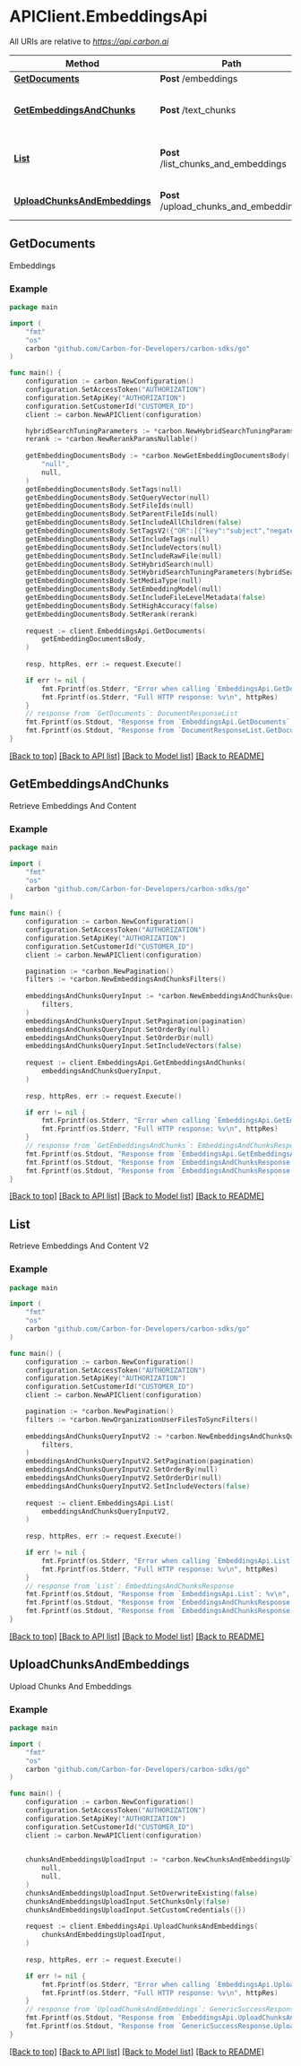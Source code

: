 # APIClient.EmbeddingsApi

All URIs are relative to *https://api.carbon.ai*

Method | Path | Description
------------- | ------------- | -------------
[**GetDocuments**](EmbeddingsApi.md#GetDocuments) | **Post** /embeddings | Embeddings
[**GetEmbeddingsAndChunks**](EmbeddingsApi.md#GetEmbeddingsAndChunks) | **Post** /text_chunks | Retrieve Embeddings And Content
[**List**](EmbeddingsApi.md#List) | **Post** /list_chunks_and_embeddings | Retrieve Embeddings And Content V2
[**UploadChunksAndEmbeddings**](EmbeddingsApi.md#UploadChunksAndEmbeddings) | **Post** /upload_chunks_and_embeddings | Upload Chunks And Embeddings



## GetDocuments

Embeddings



### Example

```go
package main

import (
    "fmt"
    "os"
    carbon "github.com/Carbon-for-Developers/carbon-sdks/go"
)

func main() {
    configuration := carbon.NewConfiguration()
    configuration.SetAccessToken("AUTHORIZATION")
    configuration.SetApiKey("AUTHORIZATION")
    configuration.SetCustomerId("CUSTOMER_ID")
    client := carbon.NewAPIClient(configuration)

    hybridSearchTuningParameters := *carbon.NewHybridSearchTuningParamsNullable()
    rerank := *carbon.NewRerankParamsNullable()
    
    getEmbeddingDocumentsBody := *carbon.NewGetEmbeddingDocumentsBody(
        "null",
        null,
    )
    getEmbeddingDocumentsBody.SetTags(null)
    getEmbeddingDocumentsBody.SetQueryVector(null)
    getEmbeddingDocumentsBody.SetFileIds(null)
    getEmbeddingDocumentsBody.SetParentFileIds(null)
    getEmbeddingDocumentsBody.SetIncludeAllChildren(false)
    getEmbeddingDocumentsBody.SetTagsV2({"OR":[{"key":"subject","negate":false,"value":"holy-bible"},{"key":"person-of-interest","negate":false,"value":"jesus christ"},{"key":"genre","negate":true,"value":"fiction"},{"AND":[{"key":"subject","negate":true,"value":"tao-te-ching"},{"key":"author","negate":false,"value":"lao-tzu"}]}]})
    getEmbeddingDocumentsBody.SetIncludeTags(null)
    getEmbeddingDocumentsBody.SetIncludeVectors(null)
    getEmbeddingDocumentsBody.SetIncludeRawFile(null)
    getEmbeddingDocumentsBody.SetHybridSearch(null)
    getEmbeddingDocumentsBody.SetHybridSearchTuningParameters(hybridSearchTuningParameters)
    getEmbeddingDocumentsBody.SetMediaType(null)
    getEmbeddingDocumentsBody.SetEmbeddingModel(null)
    getEmbeddingDocumentsBody.SetIncludeFileLevelMetadata(false)
    getEmbeddingDocumentsBody.SetHighAccuracy(false)
    getEmbeddingDocumentsBody.SetRerank(rerank)
    
    request := client.EmbeddingsApi.GetDocuments(
        getEmbeddingDocumentsBody,
    )
    
    resp, httpRes, err := request.Execute()

    if err != nil {
        fmt.Fprintf(os.Stderr, "Error when calling `EmbeddingsApi.GetDocuments``: %v\n", err)
        fmt.Fprintf(os.Stderr, "Full HTTP response: %v\n", httpRes)
    }
    // response from `GetDocuments`: DocumentResponseList
    fmt.Fprintf(os.Stdout, "Response from `EmbeddingsApi.GetDocuments`: %v\n", resp)
    fmt.Fprintf(os.Stdout, "Response from `DocumentResponseList.GetDocuments.Documents`: %v\n", resp.Documents)
}
```

[[Back to top]](#) [[Back to API list]](../README.md#documentation-for-api-endpoints)
[[Back to Model list]](../README.md#documentation-for-models)
[[Back to README]](../README.md)


## GetEmbeddingsAndChunks

Retrieve Embeddings And Content

### Example

```go
package main

import (
    "fmt"
    "os"
    carbon "github.com/Carbon-for-Developers/carbon-sdks/go"
)

func main() {
    configuration := carbon.NewConfiguration()
    configuration.SetAccessToken("AUTHORIZATION")
    configuration.SetApiKey("AUTHORIZATION")
    configuration.SetCustomerId("CUSTOMER_ID")
    client := carbon.NewAPIClient(configuration)

    pagination := *carbon.NewPagination()
    filters := *carbon.NewEmbeddingsAndChunksFilters()
    
    embeddingsAndChunksQueryInput := *carbon.NewEmbeddingsAndChunksQueryInput(
        filters,
    )
    embeddingsAndChunksQueryInput.SetPagination(pagination)
    embeddingsAndChunksQueryInput.SetOrderBy(null)
    embeddingsAndChunksQueryInput.SetOrderDir(null)
    embeddingsAndChunksQueryInput.SetIncludeVectors(false)
    
    request := client.EmbeddingsApi.GetEmbeddingsAndChunks(
        embeddingsAndChunksQueryInput,
    )
    
    resp, httpRes, err := request.Execute()

    if err != nil {
        fmt.Fprintf(os.Stderr, "Error when calling `EmbeddingsApi.GetEmbeddingsAndChunks``: %v\n", err)
        fmt.Fprintf(os.Stderr, "Full HTTP response: %v\n", httpRes)
    }
    // response from `GetEmbeddingsAndChunks`: EmbeddingsAndChunksResponse
    fmt.Fprintf(os.Stdout, "Response from `EmbeddingsApi.GetEmbeddingsAndChunks`: %v\n", resp)
    fmt.Fprintf(os.Stdout, "Response from `EmbeddingsAndChunksResponse.GetEmbeddingsAndChunks.Results`: %v\n", resp.Results)
    fmt.Fprintf(os.Stdout, "Response from `EmbeddingsAndChunksResponse.GetEmbeddingsAndChunks.Count`: %v\n", resp.Count)
}
```

[[Back to top]](#) [[Back to API list]](../README.md#documentation-for-api-endpoints)
[[Back to Model list]](../README.md#documentation-for-models)
[[Back to README]](../README.md)


## List

Retrieve Embeddings And Content V2

### Example

```go
package main

import (
    "fmt"
    "os"
    carbon "github.com/Carbon-for-Developers/carbon-sdks/go"
)

func main() {
    configuration := carbon.NewConfiguration()
    configuration.SetAccessToken("AUTHORIZATION")
    configuration.SetApiKey("AUTHORIZATION")
    configuration.SetCustomerId("CUSTOMER_ID")
    client := carbon.NewAPIClient(configuration)

    pagination := *carbon.NewPagination()
    filters := *carbon.NewOrganizationUserFilesToSyncFilters()
    
    embeddingsAndChunksQueryInputV2 := *carbon.NewEmbeddingsAndChunksQueryInputV2(
        filters,
    )
    embeddingsAndChunksQueryInputV2.SetPagination(pagination)
    embeddingsAndChunksQueryInputV2.SetOrderBy(null)
    embeddingsAndChunksQueryInputV2.SetOrderDir(null)
    embeddingsAndChunksQueryInputV2.SetIncludeVectors(false)
    
    request := client.EmbeddingsApi.List(
        embeddingsAndChunksQueryInputV2,
    )
    
    resp, httpRes, err := request.Execute()

    if err != nil {
        fmt.Fprintf(os.Stderr, "Error when calling `EmbeddingsApi.List``: %v\n", err)
        fmt.Fprintf(os.Stderr, "Full HTTP response: %v\n", httpRes)
    }
    // response from `List`: EmbeddingsAndChunksResponse
    fmt.Fprintf(os.Stdout, "Response from `EmbeddingsApi.List`: %v\n", resp)
    fmt.Fprintf(os.Stdout, "Response from `EmbeddingsAndChunksResponse.List.Results`: %v\n", resp.Results)
    fmt.Fprintf(os.Stdout, "Response from `EmbeddingsAndChunksResponse.List.Count`: %v\n", resp.Count)
}
```

[[Back to top]](#) [[Back to API list]](../README.md#documentation-for-api-endpoints)
[[Back to Model list]](../README.md#documentation-for-models)
[[Back to README]](../README.md)


## UploadChunksAndEmbeddings

Upload Chunks And Embeddings

### Example

```go
package main

import (
    "fmt"
    "os"
    carbon "github.com/Carbon-for-Developers/carbon-sdks/go"
)

func main() {
    configuration := carbon.NewConfiguration()
    configuration.SetAccessToken("AUTHORIZATION")
    configuration.SetApiKey("AUTHORIZATION")
    configuration.SetCustomerId("CUSTOMER_ID")
    client := carbon.NewAPIClient(configuration)

    
    chunksAndEmbeddingsUploadInput := *carbon.NewChunksAndEmbeddingsUploadInput(
        null,
        null,
    )
    chunksAndEmbeddingsUploadInput.SetOverwriteExisting(false)
    chunksAndEmbeddingsUploadInput.SetChunksOnly(false)
    chunksAndEmbeddingsUploadInput.SetCustomCredentials({})
    
    request := client.EmbeddingsApi.UploadChunksAndEmbeddings(
        chunksAndEmbeddingsUploadInput,
    )
    
    resp, httpRes, err := request.Execute()

    if err != nil {
        fmt.Fprintf(os.Stderr, "Error when calling `EmbeddingsApi.UploadChunksAndEmbeddings``: %v\n", err)
        fmt.Fprintf(os.Stderr, "Full HTTP response: %v\n", httpRes)
    }
    // response from `UploadChunksAndEmbeddings`: GenericSuccessResponse
    fmt.Fprintf(os.Stdout, "Response from `EmbeddingsApi.UploadChunksAndEmbeddings`: %v\n", resp)
    fmt.Fprintf(os.Stdout, "Response from `GenericSuccessResponse.UploadChunksAndEmbeddings.Success`: %v\n", resp.Success)
}
```

[[Back to top]](#) [[Back to API list]](../README.md#documentation-for-api-endpoints)
[[Back to Model list]](../README.md#documentation-for-models)
[[Back to README]](../README.md)

